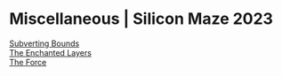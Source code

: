 # Miscellaneous | Silicon Maze 2023

[Subverting Bounds](./SubvertingBounds/README.md) <br>
[The Enchanted Layers](./TheEnchantedLayers/README.md) <br>
[The Force](./TheForce/README.md) <br>